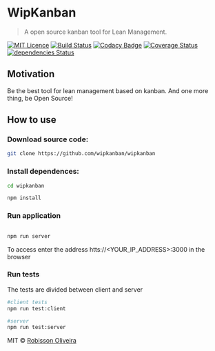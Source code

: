 # WipKanban
>A open source kanban tool for Lean Management.


[![MIT Licence](https://badges.frapsoft.com/os/mit/mit.png?v=103)](https://github.com/wipkanban/wipkanban/blob/master/LICENSE)
[![Build Status](https://travis-ci.org/wipkanban/wipkanban.svg?branch=travisci)](https://travis-ci.org/wipkanban/wipkanban)
[![Codacy Badge](https://api.codacy.com/project/badge/Grade/3fabcb66f2ee4c0f907ee76b48199da3)](https://www.codacy.com/app/WipKanban/wipkanban?utm_source=github.com&amp;utm_medium=referral&amp;utm_content=wipkanban/wipkanban&amp;utm_campaign=Badge_Grade)
[![Coverage Status](https://coveralls.io/builds/14712079/badge)](https://coveralls.io/builds/14712079)
[![dependencies Status](https://david-dm.org/wipkanban/wipkanban/status.svg)](https://david-dm.org/wipkanban/wipkanban)

## Motivation
Be the best tool for lean management based on kanban. And one more thing, be Open Source!

## How to use

### Download source code:

```bash
git clone https://github.com/wipkanban/wipkanban
```

### Install dependences:
```bash
cd wipkanban

npm install
```

### Run application
```bash

npm run server

```
To access enter the address htts://<YOUR_IP_ADDRESS>:3000 in the browser

### Run tests
The tests are divided between client and server

```bash
#client tests
npm run test:client

#server
npm run test:server
```

MIT © [Robisson Oliveira](https://www.robissonoliveira.com.br)
